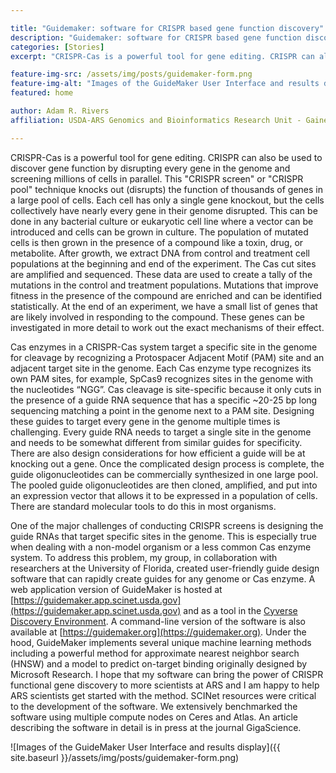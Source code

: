 ```yaml
---

title: "Guidemaker: software for CRISPR based gene function discovery"
description: "Guidemaker: software for CRISPR based gene function discovery"
categories: [Stories]
excerpt: "CRISPR-Cas is a powerful tool for gene editing. CRISPR can also be used to discover gene function by disrupting every gene in the genome and screening millions of cells in parallel."

feature-img-src: /assets/img/posts/guidemaker-form.png
feature-img-alt: "Images of the GuideMaker User Interface and results display"
featured: home

author: Adam R. Rivers
affiliation: USDA-ARS Genomics and Bioinformatics Research Unit - Gainesville

---
```



CRISPR-Cas is a powerful tool for gene editing. CRISPR can also be used to discover gene function by disrupting every gene in the genome and screening millions of cells in parallel. This "CRISPR screen" or "CRISPR pool" technique knocks out (disrupts) the function of thousands of genes in a large pool of cells. Each cell has only a single gene knockout, but the cells collectively have nearly every gene in their genome disrupted. This can be done in any bacterial culture or eukaryotic cell line where a vector can be introduced and cells can be grown in culture. The population of mutated cells is then grown in the presence of a compound like a toxin, drug, or metabolite. After growth, we extract DNA from control and treatment cell populations at the beginning and end of the experiment. The Cas cut sites are amplified and sequenced. These data are used to create a tally of the mutations in the control and treatment populations. Mutations that improve fitness in the presence of the compound are enriched and can be identified statistically. At the end of an experiment, we have a small list of genes that are likely involved in responding to the compound. These genes can be investigated in more detail to work out the exact mechanisms of their effect.

Cas enzymes in a CRISPR-Cas system target a specific site in the genome for cleavage by recognizing a Protospacer Adjacent Motif (PAM) site and an adjacent target site in the genome. Each Cas enzyme type recognizes its own PAM sites, for example, SpCas9 recognizes sites in the genome with the nucleotides “NGG”. Cas cleavage is site-specific because it only cuts in the presence of a guide RNA sequence that has a specific ~20-25 bp long sequencing matching a point in the genome next to a PAM site. Designing these guides to target every gene in the genome multiple times is challenging. Every guide RNA needs to target a single site in the genome and needs to be somewhat different from similar guides for specificity. There are also design considerations for how efficient a guide will be at knocking out a gene. Once the complicated design process is complete, the guide oligonucleotides can be commercially synthesized in one large pool. The pooled guide oligonucleotides are then cloned, amplified, and put into an expression vector that allows it to be expressed in a population of cells. There are standard molecular tools to do this in most organisms.  

One of the major challenges of conducting CRISPR screens is designing the guide RNAs that target specific sites in the genome. This is especially true when dealing with a non-model organism or a less common Cas enzyme system. To address this problem, my group, in collaboration with researchers at the University of Florida, created user-friendly guide design software that can rapidly create guides for any genome or Cas enzyme. A web application version of GuideMaker is hosted at [https://guidemaker.app.scinet.usda.gov](https://guidemaker.app.scinet.usda.gov) and as a tool in the [Cyverse Discovery Environment](https://de.cyverse.org/apps). A command-line version of the software is also available at [https://guidemaker.org](https://guidemaker.org). Under the hood, GuideMaker implements several unique machine learning methods including a powerful method for approximate nearest neighbor search (HNSW) and a model to predict on-target binding originally  designed by Microsoft Research. I hope that my software can bring the power of CRISPR functional gene discovery to more scientists at ARS and I am happy to help ARS scientists get started with the method. SCINet resources were critical to the development of the software. We extensively benchmarked the software using multiple compute nodes on Ceres and Atlas. An article describing the software in detail is in press at the journal GigaScience.

![Images of the GuideMaker User Interface and results display]({{ site.baseurl }}/assets/img/posts/guidemaker-form.png)